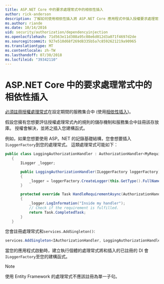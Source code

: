 ```yaml
---
title: ASP.NET Core 中的要求處理常式中的相依性插入
author: rick-anderson
description: 了解如何使用相依性插入將 ASP.NET Core 應用程式中插入授權要求處理常式。
ms.author: riande
ms.date: 10/14/2016
uid: security/authorization/dependencyinjection
ms.openlocfilehash: 71d563e11d308a95c08e6d012d3a071f4697d2de
ms.sourcegitcommit: 927e510d68f269d8335b5a7c8592621219a90965
ms.translationtype: MT
ms.contentlocale: zh-TW
ms.lasthandoff: 07/30/2018
ms.locfileid: "39342110"
---
```

# <a name="dependency-injection-in-requirement-handlers-in-aspnet-core"></a>ASP.NET Core 中的要求處理常式中的相依性插入

<a name="security-authorization-di"></a>

[必須註冊授權處理常式](xref:security/authorization/policies#handler-registration)在設定期間的服務集合中 (使用[相依性插入](xref:fundamentals/dependency-injection))。

假設您擁有您想要評估授權處理常式內的規則的儲存機制和服務集合中註冊該存放庫。 授權會解決，並將之插入您建構函式。

例如，如果您想要使用 ASP。NET 的記錄基礎結構，您會想要插入`ILoggerFactory`到您的處理常式。 這類處理常式可能如下：

```csharp
public class LoggingAuthorizationHandler : AuthorizationHandler<MyRequirement>
   {
       ILogger _logger;

       public LoggingAuthorizationHandler(ILoggerFactory loggerFactory)
       {
           _logger = loggerFactory.CreateLogger(this.GetType().FullName);
       }

       protected override Task HandleRequirementAsync(AuthorizationHandlerContext context, MyRequirement requirement)
       {
           _logger.LogInformation("Inside my handler");
           // Check if the requirement is fulfilled.
           return Task.CompletedTask;
       }
   }
   ```

您會註冊處理常式和`services.AddSingleton()`:

```csharp
services.AddSingleton<IAuthorizationHandler, LoggingAuthorizationHandler>();
```

當您的應用程式啟動時，建立執行個體的處理常式將和插入的已註冊的 DI 會`ILoggerFactory`至您的建構函式。

> [!NOTE]
> 使用 Entity Framework 的處理常式不應該註冊為單一子句。
